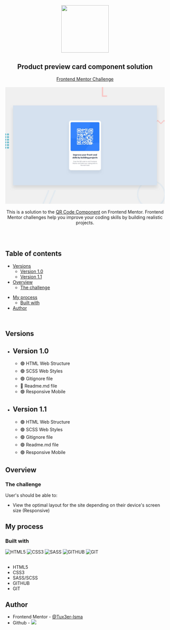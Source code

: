 <div align="center">
  <img src="https://seeklogo.com/images/F/frontend-mentor-logo-DD85EFE0E9-seeklogo.com.png" width=150 height=150>
  <h2>Product preview card component solution</h2>
  <a href="https://www.frontendmentor.io/home" target="_blank">Frontend Mentor Challenge</a>
	<br>
	<br>
	<img src="https://github.com/Tux3er-Isma/QR-code-component/blob/master/public/assets/design/desktop-preview.jpg" width=800>
	<br>
	<p>This is a solution to the <a href="https://www.frontendmentor.io/challenges/qr-code-component-iux_sIO_H" target="_blank">QR Code Component</a> on Frontend Mentor. Frontend Mentor challenges help you improve your coding skills by building realistic projects.</p>
</div>
<br>
<br>
<div>
	<h2>Table of contents</h2>
	<ul>
		<li><a href="#version">Versions</a><ul>
			<li><a href="#version-1.0">Version 1.0</a></li>
			<li><a href="#version-1.1">Version 1.1</a></li>
		</ul></li>
		<li><a href="#overview">Overview</a><ul>
			<li><a href="#challenge">The challenge</a></li>
		<ul></li>
	</ul>
	</ul>
		<li><a href="#process">My process</a><ul>
			<li><a href="#built">Built with</a></li>
		</ul></li>
		<li><a href="#author">Author</a></li>
	</ul>
</div>
<br>
<div id="version">
<h2>Versions</h2>
<ul>
	<li id="version-1.0"><h2>Version 1.0</h2><ul>
			<li>🟢 HTML Web Structure</li>
			<li>🟢 SCSS Web Styles</li>
			<li>🟢 Gitignore file</li>
			<li>🔴 Readme.md file</li>
			<li>🟢 Responsive Mobile</li>
	</ul></li>
	<li id="version-1.1"><h2>Version 1.1</h2><ul>
			<li>🟢 HTML Web Structure</li>
			<li>🟢 SCSS Web Styles</li>
			<li>🟢 Gitignore file</li>
			<li>🟢 Readme.md file</li>
			<li>🟢 Responsive Mobile</li>
	</ul></li>
</ul>
</div>
<div>
	<h2 id="overview">Overview</h2>
	<h3 id="challenge">The challenge</h3>
	<p>User's should be able to:</p>
	<ul>
		<li>View the optimal layout for the site depending on their device's screen size (Responsive)</li>
	</ul>
</div>
<div>
	<h2 id="process">My process</h2>
	<h3 id="built">Built with</h3>
	<div display="flex">
	<img src="https://camo.githubusercontent.com/d63d473e728e20a286d22bb2226a7bf45a2b9ac6c72c59c0e61e9730bfe4168c/68747470733a2f2f696d672e736869656c64732e696f2f62616467652f48544d4c352d4533344632363f7374796c653d666f722d7468652d6261646765266c6f676f3d68746d6c35266c6f676f436f6c6f723d7768697465" alt="HTML5">
	<img src="https://img.shields.io/badge/css3-%231572B6.svg?style=for-the-badge&logo=css3&logoColor=white" alt="CSS3">
	<img src="https://img.shields.io/badge/SASS-hotpink.svg?style=for-the-badge&logo=SASS&logoColor=white" alt="SASS">
	<img src="https://img.shields.io/badge/github-%23121011.svg?style=for-the-badge&logo=github&logoColor=white" alt="GITHUB">
	<img src="https://camo.githubusercontent.com/bd2bd127c104ba5c98bb12c70801b075aee1f040009089510f69554300e7ff41/68747470733a2f2f696d672e736869656c64732e696f2f62616467652f4769742d4630353033323f7374796c653d666f722d7468652d6261646765266c6f676f3d676974266c6f676f436f6c6f723d7768697465" alt="GIT">
	</div>
	<br>
	<ul>
		<li>HTML5</li>
		<li>CSS3</li>
		<li>SASS/SCSS</li>
		<li>GITHUB</li>
		<li>GIT</li>
	</ul>
</div>
<div id="author">
	<h2>Author</h2>
	<ul>
		<li>Frontend Mentor - <a href="https://www.frontendmentor.io/profile/Tux3er-Isma" target="_blank">@Tux3er-Isma</a></li>
		<li>Github - <a href="https://github.com/Tux3er-Isma"><img src="https://img.shields.io/github/followers/Tux3er-Isma?label=Tux3er-Isma&style=social"></a></li>
	</ul>
</div>
